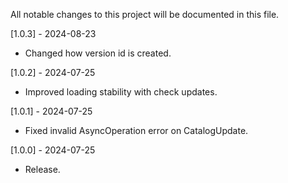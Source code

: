 All notable changes to this project will be documented in this file.

[1.0.3] - 2024-08-23
 - Changed how version id is created.

[1.0.2] - 2024-07-25
 - Improved loading stability with check updates.

[1.0.1] - 2024-07-25
 - Fixed invalid AsyncOperation error on CatalogUpdate.

[1.0.0] - 2024-07-25
 - Release.